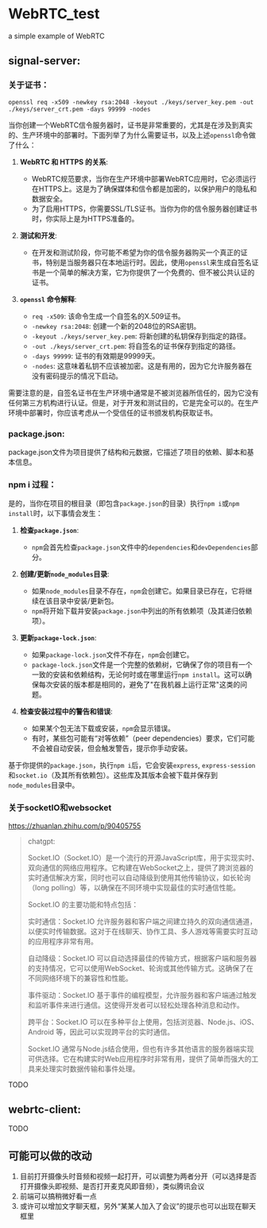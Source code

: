 # WebRTC_test
a simple example of WebRTC

## signal-server:
### 关于证书：
```
openssl req -x509 -newkey rsa:2048 -keyout ./keys/server_key.pem -out ./keys/server_crt.pem -days 99999 -nodes 
```
当你创建一个WebRTC信令服务器时，证书是非常重要的，尤其是在涉及到真实的、生产环境中的部署时。下面列举了为什么需要证书，以及上述`openssl`命令做了什么：

1. **WebRTC 和 HTTPS 的关系**:
   - WebRTC规范要求，当你在生产环境中部署WebRTC应用时，它必须运行在HTTPS上。这是为了确保媒体和信令都是加密的，以保护用户的隐私和数据安全。
   - 为了启用HTTPS，你需要SSL/TLS证书。当你为你的信令服务器创建证书时，你实际上是为HTTPS准备的。

2. **测试和开发**:
   - 在开发和测试阶段，你可能不希望为你的信令服务器购买一个真正的证书，特别是当服务器只在本地运行时。因此，使用`openssl`来生成自签名证书是一个简单的解决方案，它为你提供了一个免费的、但不被公共认证的证书。

3. **`openssl` 命令解释**:
   - `req -x509`: 该命令生成一个自签名的X.509证书。
   - `-newkey rsa:2048`: 创建一个新的2048位的RSA密钥。
   - `-keyout ./keys/server_key.pem`: 将新创建的私钥保存到指定的路径。
   - `-out ./keys/server_crt.pem`: 将自签名的证书保存到指定的路径。
   - `-days 99999`: 证书的有效期是99999天。
   - `-nodes`: 这意味着私钥不应该被加密。这是有用的，因为它允许服务器在没有密码提示的情况下启动。

需要注意的是，自签名证书在生产环境中通常是不被浏览器所信任的，因为它没有任何第三方机构进行认证。但是，对于开发和测试目的，它是完全可以的。在生产环境中部署时，你应该考虑从一个受信任的证书颁发机构获取证书。


### package.json:
package.json文件为项目提供了结构和元数据，它描述了项目的依赖、脚本和基本信息。


### npm i 过程：
是的，当你在项目的根目录（即包含`package.json`的目录）执行`npm i`或`npm install`时，以下事情会发生：

1. **检查`package.json`**:
   - `npm`会首先检查`package.json`文件中的`dependencies`和`devDependencies`部分。

2. **创建/更新`node_modules`目录**:
   - 如果`node_modules`目录不存在，`npm`会创建它。如果目录已存在，它将继续在该目录中安装/更新包。
   - `npm`将开始下载并安装`package.json`中列出的所有依赖项（及其递归依赖项）。

3. **更新`package-lock.json`**:
   - 如果`package-lock.json`文件不存在，`npm`会创建它。
   - `package-lock.json`文件是一个完整的依赖树，它确保了你的项目有一个一致的安装和依赖结构，无论何时或在哪里运行`npm install`。这可以确保每次安装的版本都是相同的，避免了"在我机器上运行正常"这类的问题。

4. **检查安装过程中的警告和错误**:
   - 如果某个包无法下载或安装，`npm`会显示错误。
   - 有时，某些包可能有“对等依赖”（peer dependencies）要求，它们可能不会被自动安装，但会触发警告，提示你手动安装。

基于你提供的`package.json`，执行`npm i`后，它会安装`express`, `express-session`和`socket.io`（及其所有依赖包）。这些库及其版本会被下载并保存到`node_modules`目录中。

### 关于socketIO和websocket
https://zhuanlan.zhihu.com/p/90405755

> chatgpt:
>
> Socket.IO（Socket.IO）是一个流行的开源JavaScript库，用于实现实时、双向通信的网络应用程序。它构建在WebSocket之上，提供了跨浏览器的实时通信解决方案，同时也可以自动降级到使用其他传输协议，如长轮询（long polling）等，以确保在不同环境中实现最佳的实时通信性能。
>
> Socket.IO 的主要功能和特点包括：
>
> 实时通信：Socket.IO 允许服务器和客户端之间建立持久的双向通信通道，以便实时传输数据。这对于在线聊天、协作工具、多人游戏等需要实时互动的应用程序非常有用。
>
> 自动降级：Socket.IO 可以自动选择最佳的传输方式，根据客户端和服务器的支持情况，它可以使用WebSocket、轮询或其他传输方式。这确保了在不同网络环境下的兼容性和性能。
>
> 事件驱动：Socket.IO 基于事件的编程模型，允许服务器和客户端通过触发和监听事件来进行通信。这使得开发者可以轻松处理各种消息和动作。
>
> 跨平台：Socket.IO 可以在多种平台上使用，包括浏览器、Node.js、iOS、Android 等，因此可以实现跨平台的实时通信。
>
> Socket.IO 通常与Node.js结合使用，但也有许多其他语言的服务器端实现可供选择。它在构建实时Web应用程序时非常有用，提供了简单而强大的工具来处理实时数据传输和事件处理。

TODO

## webrtc-client:
TODO

## 可能可以做的改动
1. 目前打开摄像头时音频和视频一起打开，可以调整为两者分开（可以选择是否打开摄像头即视频、是否打开麦克风即音频），类似腾讯会议
2. 前端可以搞稍微好看一点
3. 或许可以增加文字聊天框，另外“某某人加入了会议”的提示也可以出现在聊天框里
